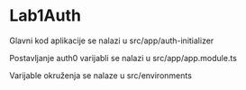 # Lab1Auth
Glavni kod aplikacije se nalazi u src/app/auth-initializer

Postavljanje auth0 varijabli se nalazi u src/app/app.module.ts

Varijable okruženja se nalaze u src/environments




